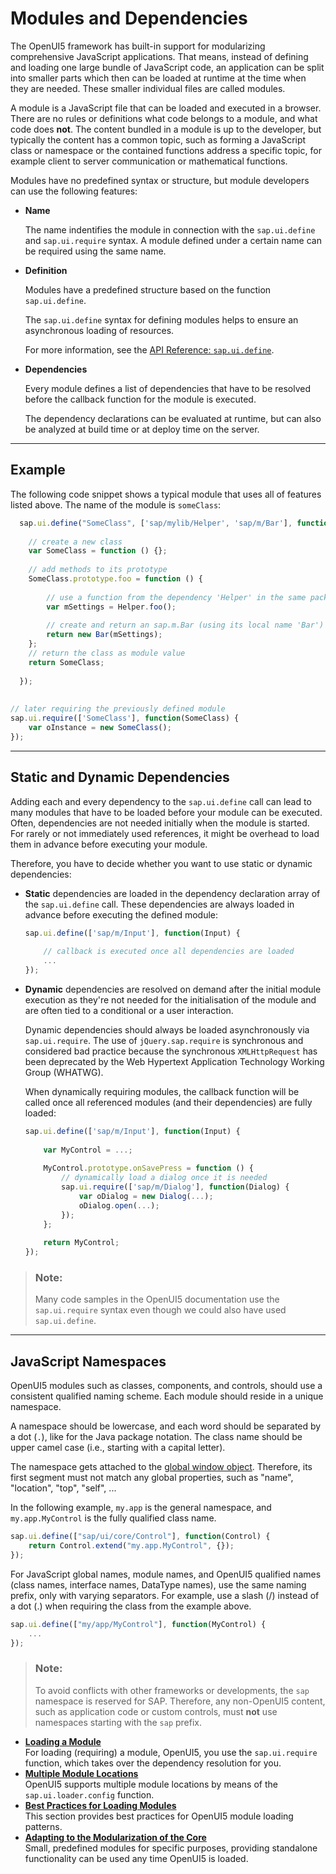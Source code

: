 <!-- loio91f23a736f4d1014b6dd926db0e91070 -->

# Modules and Dependencies

The OpenUI5 framework has built-in support for modularizing comprehensive JavaScript applications. That means, instead of defining and loading one large bundle of JavaScript code, an application can be split into smaller parts which then can be loaded at runtime at the time when they are needed. These smaller individual files are called modules.

A module is a JavaScript file that can be loaded and executed in a browser. There are no rules or definitions what code belongs to a module, and what code does **not**. The content bundled in a module is up to the developer, but typically the content has a common topic, such as forming a JavaScript class or namespace or the contained functions address a specific topic, for example client to server communication or mathematical functions.

Modules have no predefined syntax or structure, but module developers can use the following features:

-   **Name**

    The name indentifies the module in connection with the `sap.ui.define` and `sap.ui.require` syntax. A module defined under a certain name can be required using the same name.

-   **Definition**

    Modules have a predefined structure based on the function `sap.ui.define`.

    The `sap.ui.define` syntax for defining modules helps to ensure an asynchronous loading of resources.

    For more information, see the [API Reference: `sap.ui.define`](https://ui5.sap.com/#/api/sap.ui/methods/sap.ui.define). 

-   **Dependencies**

    Every module defines a list of dependencies that have to be resolved before the callback function for the module is executed.

    The dependency declarations can be evaluated at runtime, but can also be analyzed at build time or at deploy time on the server.


***

## Example

The following code snippet shows a typical module that uses all of features listed above. The name of the module is `someClass`:

```js
  sap.ui.define("SomeClass", ['sap/mylib/Helper', 'sap/m/Bar'], function(Helper, Bar) {
 
    // create a new class
    var SomeClass = function () {};
 
    // add methods to its prototype
    SomeClass.prototype.foo = function () {
 
        // use a function from the dependency 'Helper' in the same package (e.g. 'sap/mylib/Helper' )
        var mSettings = Helper.foo();
 
        // create and return an sap.m.Bar (using its local name 'Bar')
        return new Bar(mSettings);
    };
    // return the class as module value
    return SomeClass;
 
  });
 
 
// later requiring the previously defined module
sap.ui.require(['SomeClass'], function(SomeClass) {
    var oInstance = new SomeClass();
});
```

***

<a name="loio91f23a736f4d1014b6dd926db0e91070__section_ntl_h3h_yy"/>

## Static and Dynamic Dependencies

Adding each and every dependency to the `sap.ui.define` call can lead to many modules that have to be loaded before your module can be executed. Often, dependencies are not needed initially when the module is started. For rarely or not immediately used references, it might be overhead to load them in advance before executing your module.

Therefore, you have to decide whether you want to use static or dynamic dependencies:

-   **Static** dependencies are loaded in the dependency declaration array of the `sap.ui.define` call. These dependencies are always loaded in advance before executing the defined module:

    ```js
    sap.ui.define(['sap/m/Input'], function(Input) {
     
        // callback is executed once all dependencies are loaded
        ...
    });
    ```

-   **Dynamic** dependencies are resolved on demand after the initial module execution as they're not needed for the initialisation of the module and are often tied to a conditional or a user interaction.

    Dynamic dependencies should always be loaded asynchronously via `sap.ui.require`. The use of `jQuery.sap.require` is synchronous and considered bad practice because the synchronous `XMLHttpRequest` has been deprecated by the Web Hypertext Application Technology Working Group \(WHATWG\).

    When dynamically requiring modules, the callback function will be called once all referenced modules \(and their dependencies\) are fully loaded:

    ```js
    sap.ui.define(['sap/m/Input'], function(Input) {
     
        var MyControl = ...;
     
        MyControl.prototype.onSavePress = function () {
            // dynamically load a dialog once it is needed
            sap.ui.require(['sap/m/Dialog'], function(Dialog) {
                var oDialog = new Dialog(...);
                oDialog.open(...);
            });
        };
         
        return MyControl;
    });
    ```


> ### Note:  
> Many code samples in the OpenUI5 documentation use the `sap.ui.require` syntax even though we could also have used `sap.ui.define`.

***

<a name="loio91f23a736f4d1014b6dd926db0e91070__section_sjt_2x3_12c"/>

## JavaScript Namespaces

OpenUI5 modules such as classes, components, and controls, should use a consistent qualified naming scheme. Each module should reside in a unique namespace.

A namespace should be lowercase, and each word should be separated by a dot \(`.`\), like for the Java package notation. The class name should be upper camel case \(i.e., starting with a capital letter\).

The namespace gets attached to the [global window object](https://developer.mozilla.org/en-US/docs/Web/API/Window). Therefore, its first segment must not match any global properties, such as "name", "location", "top", "self", ...

In the following example, `my.app` is the general namespace, and `my.app.MyControl` is the fully qualified class name.

```js
sap.ui.define(["sap/ui/core/Control"], function(Control) {
    return Control.extend("my.app.MyControl", {});
});
```

For JavaScript global names, module names, and OpenUI5 qualified names \(class names, interface names, DataType names\), use the same naming prefix, only with varying separators. For example, use a slash \(/\) instead of a dot \(.\) when requiring the class from the example above.

```js
sap.ui.define(["my/app/MyControl"], function(MyControl) {
    ...
});
```

> ### Note:  
> To avoid conflicts with other frameworks or developments, the `sap` namespace is reserved for SAP. Therefore, any non-OpenUI5 content, such as application code or custom controls, must **not** use namespaces starting with the `sap` prefix.

-   **[Loading a Module](loading-a-module-d12024e.md "For loading (requiring) a module, OpenUI5, you use the
			sap.ui.require function, which takes over the dependency resolution for
		you.")**  
For loading \(requiring\) a module, OpenUI5, you use the `sap.ui.require` function, which takes over the dependency resolution for you.
-   **[Multiple Module Locations](multiple-module-locations-1dfab2e.md "OpenUI5 supports multiple
		module locations by means of the sap.ui.loader.config function.")**  
OpenUI5 supports multiple module locations by means of the `sap.ui.loader.config` function.
-   **[Best Practices for Loading Modules](best-practices-for-loading-modules-00737d6.md "This section provides best practices for OpenUI5 module loading
        patterns.")**  
This section provides best practices for OpenUI5 module loading patterns.
-   **[Adapting to the Modularization of the Core](adapting-to-the-modularization-of-the-core-b8fdf0c.md "Small, predefined modules for specific purposes, providing standalone functionality can
		be used any time OpenUI5 is
		loaded.")**  
Small, predefined modules for specific purposes, providing standalone functionality can be used any time OpenUI5 is loaded.

